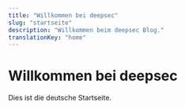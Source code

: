 ```yaml
---
title: "Willkommen bei deepsec"
slug: "startseite"
description: "Willkommen beim deepsec Blog."
translationKey: "home"
---
```


# Willkommen bei deepsec

Dies ist die deutsche Startseite. 